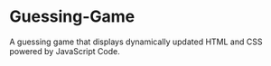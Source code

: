 # Guessing-Game
A guessing game that displays dynamically updated HTML and CSS powered by JavaScript Code.
